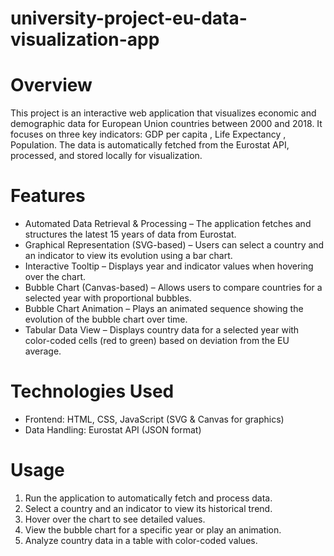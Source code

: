 # university-project-eu-data-visualization-app
# Overview
This project is an interactive web application that visualizes economic and demographic data for European Union countries between 2000 and 2018. It focuses on three key indicators: GDP per capita , Life Expectancy , Population.
The data is automatically fetched from the Eurostat API, processed, and stored locally for visualization.

# Features
- Automated Data Retrieval & Processing – The application fetches and structures the latest 15 years of data from Eurostat.
- Graphical Representation (SVG-based) – Users can select a country and an indicator to view its evolution using a bar chart.
- Interactive Tooltip – Displays year and indicator values when hovering over the chart.
- Bubble Chart (Canvas-based) – Allows users to compare countries for a selected year with proportional bubbles.
- Bubble Chart Animation – Plays an animated sequence showing the evolution of the bubble chart over time.
- Tabular Data View – Displays country data for a selected year with color-coded cells (red to green) based on deviation from the EU average.

# Technologies Used
- Frontend: HTML, CSS, JavaScript (SVG & Canvas for graphics)
- Data Handling: Eurostat API (JSON format)
# Usage
1. Run the application to automatically fetch and process data.
2. Select a country and an indicator to view its historical trend.
3. Hover over the chart to see detailed values.
4. View the bubble chart for a specific year or play an animation.
5. Analyze country data in a table with color-coded values.
